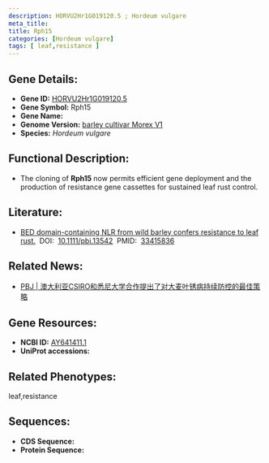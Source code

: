 ```yaml
---
description: HORVU2Hr1G019120.5 ; Hordeum vulgare
meta_title:
title: Rph15
categories: [Hordeum vulgare]
tags: [ leaf,resistance ]
---
```


## Gene Details:
- **Gene ID:**	[HORVU2Hr1G019120.5]()
- **Gene Symbol:** Rph15
- **Gene Name:** 
- **Genome Version:** [barley cultivar Morex V1]()
- **Species:** *Hordeum vulgare*

## Functional Description:
   - The cloning of **Rph15** now permits efficient gene deployment and the production of resistance gene cassettes for sustained leaf rust control.

## Literature:
   - [BED domain-containing NLR from wild barley confers resistance to leaf rust.]( https://onlinelibrary.wiley.com/doi/10.1111/pbi.13542)&nbsp;&nbsp;DOI:&nbsp;&nbsp;[10.1111/pbi.13542](https://onlinelibrary.wiley.com/doi/10.1111/pbi.13542)&nbsp;&nbsp;PMID:&nbsp;&nbsp;[33415836](https://pubmed.ncbi.nlm.nih.gov/33415836/)

## Related News:
   - [PBJ | 澳大利亚CSIRO和悉尼大学合作提出了对大麦叶锈病持续防控的最佳策略](https://mp.weixin.qq.com/s?__biz=Mzg3MDEwNDEyMg==&mid=2247503247&idx=1&sn=9607d8ffe3bef9ee931d38d4dba6f206&chksm=ce9060daf9e7e9ccaba25edaf2c999b6aefd5fcce526b7c1d5121f1a9b4a1f64c7361ed4fff8&scene=27#wechat_redirect)

## Gene Resources:
- **NCBI ID:** [AY641411.1](https://www.ncbi.nlm.nih.gov/gene/?term=AY641411.1)
- **UniProt accessions:** [](https://www.uniprot.org/uniprotkb//entry)

## Related Phenotypes:
leaf,resistance

## Sequences:
- **CDS Sequence:**
- **Protein Sequence:**
